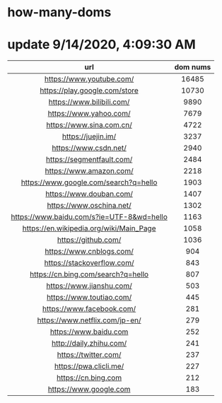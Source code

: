 # how-many-doms

# update 9/14/2020, 4:09:30 AM

url | dom nums
:-: | :-:
https://www.youtube.com/ | 16485
https://play.google.com/store | 10730
https://www.bilibili.com/ | 9890
https://www.yahoo.com/ | 7679
https://www.sina.com.cn/ | 4722
https://juejin.im/ | 3237
https://www.csdn.net/ | 2940
https://segmentfault.com/ | 2484
https://www.amazon.com/ | 2218
https://www.google.com/search?q=hello | 1903
https://www.douban.com/ | 1407
https://www.oschina.net/ | 1302
https://www.baidu.com/s?ie=UTF-8&wd=hello | 1163
https://en.wikipedia.org/wiki/Main_Page | 1058
https://github.com/ | 1036
https://www.cnblogs.com/ | 904
https://stackoverflow.com/ | 843
https://cn.bing.com/search?q=hello | 807
https://www.jianshu.com/ | 503
https://www.toutiao.com/ | 445
https://www.facebook.com/ | 281
https://www.netflix.com/jp-en/ | 279
https://www.baidu.com | 252
http://daily.zhihu.com/ | 241
https://twitter.com/ | 237
https://pwa.clicli.me/ | 227
https://cn.bing.com | 212
https://www.google.com | 183
